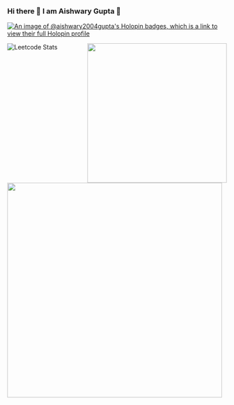 ### Hi there 👋 I am Aishwary Gupta 🙋 

<!--
**Aishwary2004Gupta/Aishwary2004Gupta** is a ✨ _special_ ✨ repository because its `README.md` (this file) appears on your GitHub profile.
Here are some ideas to get you started:

- 🔭 I’m currently working on ...
- 🌱 I’m currently learning ...
- 👯 I’m looking to collaborate on ...
- 🤔 I’m looking for help with ...
- 💬 Ask me about ...
- 📫 How to reach me: ...
- 😄 Pronouns: ...
- ⚡ Fun fact: ...
-->


[![An image of @aishwary2004gupta's Holopin badges, which is a link to view their full Holopin profile](https://holopin.me/aishwary2004gupta)](https://holopin.io/@aishwary2004gupta)

![Leetcode Stats](https://leetcard.jacoblin.cool/Aishwary2004Gupta?ext=heatmap)                   <img align="right" width="320" src="https://leetcode-badge-showcase.vercel.app/api?username=Aishwary2004Gupta&theme=dark&border=border&animated=true"/>

<img align="left" width="493" src="https://github.com/user-attachments/assets/1862cab5-f2d1-4e2d-874a-e80fb873bd5c">
